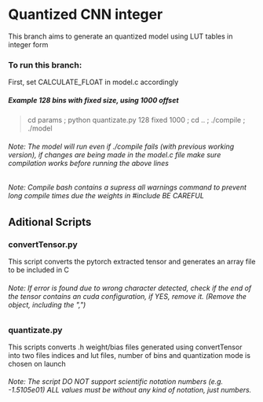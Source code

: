 # Quantized CNN integer
This branch aims to generate an quantized model using LUT tables in integer form

### To run this branch:
First, set CALCULATE_FLOAT in model.c accordingly


##### Example 128 bins with fixed size, using 1000 offset
> cd params ; python quantizate.py 128 fixed 1000 ; cd .. ; ./compile ; ./model


###### Note: The model will run even if ./compile fails (with previous working version), if changes are being made in the model.c file make sure compilation works before running the above lines
###### Note: Compile bash contains a supress all warnings command to prevent long compile times due the weights in #include BE CAREFUL


## Aditional Scripts

### convertTensor.py
This script converts the pytorch extracted tensor and generates an array file to be included in C
###### Note: If error is found due to wrong character detected, check if the end of the tensor contains an cuda configuration, if YES, remove it. (Remove the object, including the ",")

### quantizate.py 
This scripts converts .h weight/bias files generated using convertTensor into two files indices and lut files, number of bins and quantization mode is chosen on launch
###### Note: The script DO NOT support scientific notation numbers (e.g. -1.5105e01) ALL values must be without any kind of notation, just numbers.

